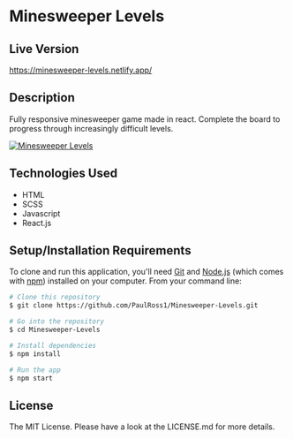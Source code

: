 # Minesweeper Levels

## Live Version

https://minesweeper-levels.netlify.app/

## Description

Fully responsive minesweeper game made in react. Complete the board to progress through increasingly difficult levels.
<br>

[![Minesweeper Levels](https://i.postimg.cc/6qv5RV1p/gitMS.png)](#!)

## Technologies Used

- HTML
- SCSS
- Javascript
- React.js

## Setup/Installation Requirements

To clone and run this application, you'll need [Git](https://git-scm.com) and [Node.js](https://nodejs.org/en/download/) (which comes with [npm](http://npmjs.com)) installed on your computer. From your command line:

```bash
# Clone this repository
$ git clone https://github.com/PaulRoss1/Minesweeper-Levels.git

# Go into the repository
$ cd Minesweeper-Levels

# Install dependencies
$ npm install

# Run the app
$ npm start
```

## License

The MIT License. Please have a look at the LICENSE.md for more details.
